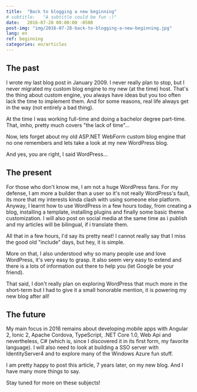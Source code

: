 ```yaml
---
title:  "Back to blogging a new beginning"
# subtitle:   "A subtitle could be fun :)"
date:   2016-07-28 00:00:00 -0500
post-img: "img/2016-07-28-back-to-blogging-a-new-beginning.jpg"
lang: en
ref: beginning
categories: en/articles
---
```


## The past

I wrote my last blog post in January 2009. I never really plan to stop, but I never migrated my custom blog engine to my new (at the time) host. That's the thing about custom engine, you always have ideas but you too often lack the time to implement them. And for some reasons, real life always get in the way (not entirely a bad thing).
<!--more-->
At the time I was working full-time and doing a bachelor degree part-time. That, imho, pretty much covers "the lack of time"...

Now, lets forget about my old ASP.NET WebForm custom blog engine that no one remembers and lets take a look at my new WordPress blog.

And yes, you are right, I said WordPress...

## The present

For those who don't know me, I am not a huge WordPress fans. For my defense, I am more a builder than a user so it's not really WordPress's fault, its more that my interests kinda clash with using someone else platform. Anyway, I learnt how to use WordPress in a few hours today, from creating a blog, installing a template, installing plugins and finally some basic theme customization. I will also post on social media at the same time as i publish and my articles will be bilingual, if i translate them.

All that in a few hours, I'd say its pretty neat! I cannot really say that I miss the good old "include" days, but hey, it is simple.

More on that, I also understood why so many people use and love WordPress, it's very easy to grasp. It also seem very easy to extend and there is a lots of information out there to help you (let Google be your friend).

That said, I don't really plan on exploring WordPress that much more in the short-term but I had to give it a small honorable mention, it is powering my new blog after all!

## The future
My main focus in 2016 remains about developing mobile apps with Angular 2, Ionic 2, Apache Cordova, TypeScript, .NET Core 1.0, Web Api and nevertheless, C# (which is, since I discovered it in its first form, my favorite language). I will also need to look at building a SSO server with IdentityServer4 and to explore many of the Windows Azure fun stuff.

I am pretty happy to post this article, 7 years later, on my new blog. And I have many more things to say.

Stay tuned for more on these subjects!